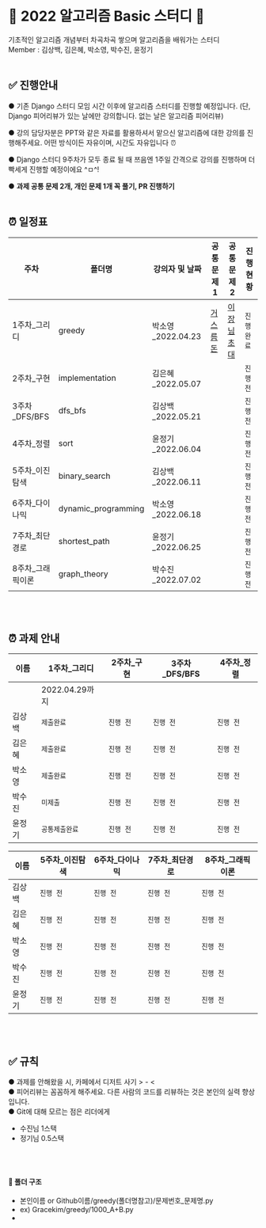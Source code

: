 # 📝 2022 알고리즘 Basic 스터디 📝

기초적인 알고리즘 개념부터 차곡차곡 쌓으며 알고리즘을 배워가는 스터디
<br />
Member : 김상백, 김은혜, 박소영, 박수진, 윤정기
<br />
<br />

## ✅ 진행안내
● 기존 Django 스터디 모임 시간 이후에 알고리즘 스터디를 진행할 예정입니다. (단, Django 피어리뷰가 있는 날에만 강의합니다. 없는 날은 알고리즘 피어리뷰)

● 강의 담당자분은 PPT와 같은 자료를 활용하셔서 맡으신 알고리즘에 대한 강의를 진행해주세요. 어떤 방식이든 자유이며, 시간도 자유입니다 ⏰

● Django 스터디 9주차가 모두 종료 될 때 쯔음엔 1주일 간격으로 강의를 진행하며 더 빡세게 진행할 예정이에요 ^ㅁ^!

● __과제 공통 문제 2개, 개인 문제 1개 꼭 풀기, PR 진행하기__
<br />
<br />

## ⏰ 일정표
| **주차** | **폴더명**  |  강의자 및 날짜 | **공통 문제1**  | **공통 문제2**  | **진행 현황** | 
| -------- | --------- | --------------- | ------------------ | ----------------- | ------------- |
| 1주차_그리디| greedy | 박소영_2022.04.23 | [거스름돈](https://www.acmicpc.net/problem/5585) | [이장님 초대](https://www.acmicpc.net/problem/9237)| `진행 완료` |
| 2주차_구현 | implementation     | 김은혜_2022.05.07 |  |     | `진행 전` |
| 3주차_DFS/BFS | dfs_bfs         | 김상백_2022.05.21 |  |             | `진행 전` |
| 4주차_정렬 | sort               | 윤정기_2022.06.04 | |  | `진행 전`   |
| 5주차_이진 탐색 | binary_search | 김상백_2022.06.11 |  |  | `진행 전` |
| 6주차_다이나믹| dynamic_programming | 박소영_2022.06.18 |  |  | `진행 전`  |
| 7주차_최단경로 | shortest_path  | 윤정기_2022.06.25 |  |     | `진행 전` |
| 8주차_그래픽이론 | graph_theory | 박수진_2022.07.02 |  |  | `진행 전`   |

<br />
<br />

## ⏰ 과제 안내
| **이름** | **1주차_그리디**  | **2주차_구현** | **3주차_DFS/BFS**  | **4주차_정렬**  | 
| -------- | --------- | -------- | --------- | --------- | 
|  | 2022.04.29까지 | | | |
| 김상백 | `제출완료` | `진행 전`|`진행 전` |`진행 전` |
| 김은혜 | `제출완료` | `진행 전`|`진행 전` |`진행 전` |
| 박소영 | `제출완료` | `진행 전`|`진행 전` |`진행 전` |
| 박수진 | `미제출` | `진행 전`|`진행 전` |`진행 전` |
| 윤정기 | `공통제출완료` | `진행 전`|`진행 전` |`진행 전` |

| **이름** | **5주차_이진탐색**  | **6주차_다이나믹** | **7주차_최단경로**  | **8주차_그래픽이론**  | 
| -------- | --------- | -------- | --------- | --------- | 
| 김상백 | `진행 전` | `진행 전`|`진행 전` |`진행 전` |
| 김은혜 | `진행 전` | `진행 전`|`진행 전` |`진행 전` |
| 박소영 | `진행 전` | `진행 전`|`진행 전` |`진행 전` |
| 박수진 | `진행 전` | `진행 전`|`진행 전` |`진행 전` |
| 윤정기 | `진행 전` | `진행 전`|`진행 전` |`진행 전` |

<br />
<br />

## ✅ 규칙
● 과제를 안해왔을 시, 카페에서 디저트 사기 > - <   
● 피어리뷰는 꼼꼼하게 해주세요. 다른 사람의 코드를 리뷰하는 것은 본인의 실력 향상입니다.   
● Git에 대해 모르는 점은 리더에게    

- 수진님 1스택
- 정기님 0.5스택

<br />
<br />

#### 📁 폴더 구조 

- 본인이름 or Github이름/greedy(폴더명참고)/문제번호_문제명.py
- ex) Gracekim/greedy/1000_A+B.py 
- 
